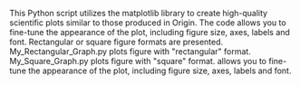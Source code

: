 This Python script utilizes the matplotlib library to create high-quality scientific plots similar to those produced in Origin.
The code allows you to fine-tune the appearance of the plot, including figure size, axes, labels and font. Rectangular or square figure formats are presented.
My_Rectangular_Graph.py plots figure with "rectangular" format. My_Square_Graph.py plots figure with "square" format. allows you to fine-tune the appearance of the plot, including figure size, axes, labels and font.    
